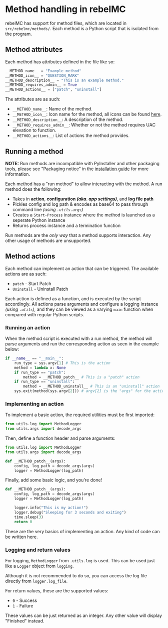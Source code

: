 # Method handling in rebelMC

rebelMC has support for method files, which are located in `src/rebelmc/methods/`. Each method is a Python script that is isolated from the program.

## Method attributes
Each method has attributes defined in the file like so:
```py
__METHOD_name__ = "Example method"
__METHOD_icon__ = "QUESTION_MARK"
__METHOD_description__ = "This is an example method."
__METHOD_requires_admin__ = True
__METHOD_actions__ = ["patch", "uninstall"]
```
The attributes are as such:
- `__METHOD_name__`: Name of the method.
- `__METHOD_icon__`: Icon name for the method, all icons can be found [here](https://flet.dev/docs/reference/icons/).
- `__METHOD_description__`: A description of the method.
- `__METHOD_requires_admin__`: Whether or not the method requires UAC elevation to function.
- `__METHOD_actions__`: List of actions the method provides.

## Running a method
**NOTE:** Run methods are incompatible with PyInstaller and other packaging tools, please see "Packaging notice" in the [installation guide](/docs/INSTALL.md#packaging-notice) for more information.

Each method has a "run method" to allow interacting with the method. A run method does the following:
- Takes in **action**, **configuration *(aka. app settings)***, and **log file path**
- Pickles config and log path & encodes as base64 to pass through command line *(using `.utils.args`)*
- Creates a `Start-Process` instance where the method is launched as a seperate Python instance
- Returns process instance and a termination function

Run methods are the *only way* that a method supports interaction. Any other usage of methods are unsupported.

## Method actions
Each method can implement an action that can be triggered. The available actions are as such:
- `patch` - Start Patch
- `Uninstall` - Uninstall Patch

Each action is defined as a function, and is executed by the script accordingly.
All actions parse arguments and configure a logging instance *(using `.utils`)*, and they can be viewed as a varying `main` function when compared with regular Python scripts.

### Running an action
When the method script is executed with a run method, the method will parse arguments and run the corresponding action as seen in the example below:
```py
if __name__ == "__main__":
    run_type = sys.argv[1] # This is the action
    method = lambda x: None
    if run_type == "patch":
        method = __METHOD_patch__ # This is a "patch" action
    if run_type == "uninstall":
        method = __METHOD_uninstall__ # This is an "uninstall" action
    sys.exit(method(sys.argv[2])) # argv[2] is the "args" for the action
```

### Implementing an action
To implement a basic action, the required utilities must be first imported:
```py
from utils.log import MethodLogger
from utils.args import decode_args
```

Then, define a function header and parse arguments:
```py
from utils.log import MethodLogger
from utils.args import decode_args

def __METHOD_patch__(args):
    config, log_path = decode_args(args)
    logger = MethodLogger(log_path)
```

Finally, add some basic logic, and you're done!
```py
def __METHOD_patch__(args):
    config, log_path = decode_args(args)
    logger = MethodLogger(log_path)

    logger.info("This is my action!")
    logger.debug("Sleeping for 3 seconds and exiting")
    time.sleep(3)
    return 0
```

These are the very basics of implementing an action. Any kind of code can be written here.

### Logging and return values
For logging, `MethodLogger` from `.utils.log` is used. This can be used just like a `Logger` object from `logging`.

Although it is not recommended to do so, you can access the log file directly from `logger.log_file`.

For return values, these are the supported values:
- `0` - Success
- `1` - Failure

These values can be just returned as an integer. Any other value will display "Finished" instead.
